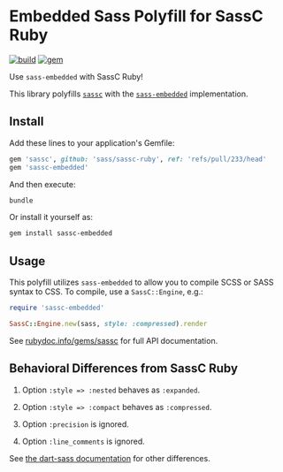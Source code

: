 # Embedded Sass Polyfill for SassC Ruby

[![build](https://github.com/ntkme/sassc-embedded-polyfill-ruby/actions/workflows/build.yml/badge.svg)](https://github.com/ntkme/sassc-embedded-polyfill-ruby/actions/workflows/build.yml)
[![gem](https://badge.fury.io/rb/sassc-embedded.svg)](https://rubygems.org/gems/sassc-embedded)

Use `sass-embedded` with SassC Ruby!

This library polyfills [`sassc`](https://github.com/sass/sassc-ruby) with the [`sass-embedded`](https://github.com/ntkme/sass-embedded-host-ruby) implementation.


## Install

Add these lines to your application's Gemfile:

``` ruby
gem 'sassc', github: 'sass/sassc-ruby', ref: 'refs/pull/233/head'
gem 'sassc-embedded'
```

And then execute:

``` sh
bundle
```

Or install it yourself as:

``` sh
gem install sassc-embedded
```

## Usage

This polyfill utilizes `sass-embedded` to allow you to compile SCSS or SASS syntax to CSS. To compile, use a `SassC::Engine`, e.g.:

``` ruby
require 'sassc-embedded'

SassC::Engine.new(sass, style: :compressed).render
```

See [rubydoc.info/gems/sassc](https://rubydoc.info/gems/sassc) for full API documentation.

## Behavioral Differences from SassC Ruby

1. Option `:style => :nested` behaves as `:expanded`.

2. Option `:style => :compact` behaves as `:compressed`.

3. Option `:precision` is ignored.

4. Option `:line_comments` is ignored.

See [the dart-sass documentation](https://github.com/sass/dart-sass#behavioral-differences-from-ruby-sass) for other differences.
